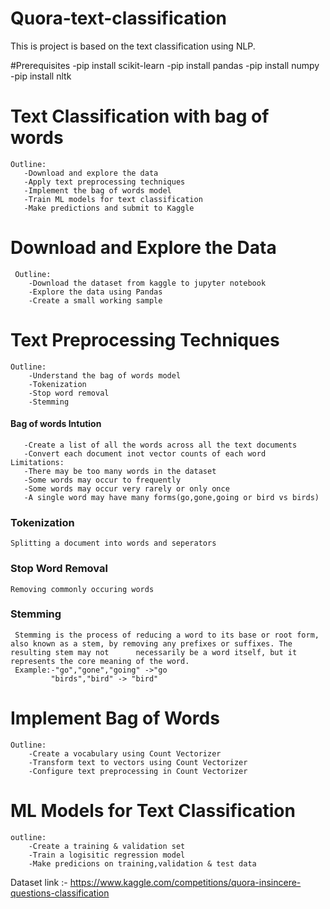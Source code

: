 # Quora-text-classification
This is project is based on the text classification using NLP.

#Prerequisites
    -pip install scikit-learn
    -pip install pandas
    -pip install numpy
    -pip install nltk

# Text Classification with bag of words
    Outline:
       -Download and explore the data
       -Apply text preprocessing techniques
       -Implement the bag of words model
       -Train ML models for text classification
       -Make predictions and submit to Kaggle
       
# Download and Explore the Data
     Outline:
        -Download the dataset from kaggle to jupyter notebook
        -Explore the data using Pandas
        -Create a small working sample
        
# Text Preprocessing Techniques
    Outline:
        -Understand the bag of words model
        -Tokenization
        -Stop word removal
        -Stemming
#### Bag of words Intution
       -Create a list of all the words across all the text documents
       -Convert each document inot vector counts of each word
    Limitations:
       -There may be too many words in the dataset
       -Some words may occur to frequently
       -Some words may occur very rarely or only once
       -A single word may have many forms(go,gone,going or bird vs birds)
### Tokenization 
    Splitting a document into words and seperators

### Stop Word Removal
    Removing commonly occuring words

### Stemming
     Stemming is the process of reducing a word to its base or root form, also known as a stem, by removing any prefixes or suffixes. The resulting stem may not      necessarily be a word itself, but it represents the core meaning of the word.
     Example:-"go","gone","going" ->"go
             "birds","bird" -> "bird"
             
 # Implement Bag of Words
    Outline:
        -Create a vocabulary using Count Vectorizer
        -Transform text to vectors using Count Vectorizer
        -Configure text preprocessing in Count Vectorizer
 
 # ML Models for Text Classification

    outline:
        -Create a training & validation set
        -Train a logisitic regression model
        -Make predicions on training,validation & test data


Dataset link :- https://www.kaggle.com/competitions/quora-insincere-questions-classification
